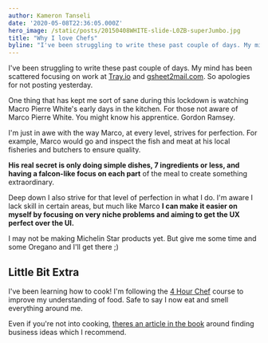 ```yaml
---
author: Kameron Tanseli
date: '2020-05-08T22:36:05.000Z'
hero_image: /static/posts/20150408WHITE-slide-L0ZB-superJumbo.jpg
title: "Why I love Chefs"
byline: "I've been struggling to write these past couple of days. My mind has been scattered focusing on work at Tray.io and gsheet2mail.com. So apologies for not posting yesterday."
---
```


I've been struggling to write these past couple of days. My mind has been scattered focusing on work at [Tray.io](https://tray.io) and [gsheet2mail.com](https://gsheet2mail.com). So apologies for not posting yesterday.

One thing that has kept me sort of sane during this lockdown is watching Macro Pierre White's early days in the kitchen. For those not aware of Marco Pierre White. You might know his apprentice. Gordon Ramsey.

I'm just in awe with the way Marco, at every level, strives for perfection. For example, Marco would go and inspect the fish and meat at his local fisheries and butchers to ensure quality.

**His real secret is only doing simple dishes, 7 ingredients or less, and having a falcon-like focus on each part** of the meal to create something extraordinary.

Deep down I also strive for that level of perfection in what I do. I'm aware I lack skill in certain areas, but much like Marco **I can make it easier on myself by focusing on very niche problems and aiming to get the UX perfect over the UI.**

I may not be making Michelin Star products yet. But give me some time and some Oregano and I'll get there ;)

## Little Bit Extra

I've been learning how to cook! I'm following the [4 Hour Chef](http://fourhourchef.com/) course to improve my understanding of food. Safe to say I now eat and smell everything around me.

Even if you're not into cooking, [theres an article in the book](https://tim.blog/2011/09/24/how-to-create-a-million-dollar-business-this-weekend-examples-appsumo-mint-chihuahuas/?_ga=2.208163413.671466442.1588679855-707646601.1584391076) around finding business ideas which I recommend.